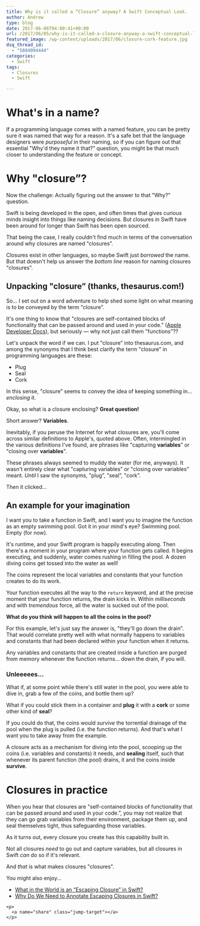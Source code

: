 ```yaml
---
title: Why is it called a “Closure” anyway? A Swift Conceptual Look.
author: Andrew
type: blog
date: 2017-06-06T04:00:41+00:00
url: /2017/06/05/why-is-it-called-a-closure-anyway-a-swift-conceptual-look/
featured_image: /wp-content/uploads/2017/06/closure-cork-feature.jpg
dsq_thread_id:
  - "5884094444"
categories:
  - Swift
tags:
  - Closures
  - Swift

---
```

<a name="whats-in-a-name" class="jump-target"></a>

# What's in a name?

If a programming language comes with a named feature, you can be pretty sure it was named that way for a reason. It's a safe bet that the language designers were _purposeful_ in their naming, so if you can figure out that essential "Why'd they name it that?&#8221; question, you might be that much closer to understanding the feature or concept.


<a name="why-closure" class="jump-target"></a>

# Why "closure&#8221;?

Now the challenge: Actually figuring out the answer to that "Why?&#8221; question.

Swift is being developed in the open, and often times that gives curious minds insight into things like naming decisions. But closures in Swift have been around for longer than Swift has been open sourced.

That being the case, I really couldn't find much in terms of the conversation around why closures are named "closures&#8221;.

Closures exist in other languages, so maybe Swift just _borrowed_ the name. But that doesn't help us answer the _bottom line_ reason for naming closures "closures&#8221;.

<a name="unpacking" class="jump-target"></a>

## Unpacking "closure&#8221; (thanks, thesaurus.com!)

So&#8230; I set out on a word adventure to help shed some light on what meaning is to be conveyed by the term "closure&#8221;.

It's one thing to know that "closures are self-contained blocks of functionality that can be passed around and used in your code.&#8221; ([Apple Developer Docs][1]), but seriously &#8212; why not just call them "functions&#8221;??

Let's unpack the word if we can. I put "closure&#8221; into thesaurus.com, and among the synonyms that I think best clarify the term "closure&#8221; in programming languages are these:

  * Plug
  * Seal
  * Cork

In this sense, "closure&#8221; seems to convey the idea of keeping something in&#8230; _enclosing_ it.

Okay, so what is a closure enclosing? **Great question!**

Short answer? **Variables**.

Inevitably, if you peruse the Internet for what closures are, you'll come across similar definitions to Apple's, quoted above. Often, intermingled in the various definitions I've found, are phrases like "capturing **variables**&#8221; or "closing over **variables**".

These phrases always seemed to muddy the water (for me, anyways). It wasn't entirely clear what "capturing variables&#8221; or "closing over variables&#8221; meant. _Until_ I saw the synonyms, "plug&#8221;, "seal&#8221;, "cork&#8221;.

Then it clicked&#8230;

<a name="example" class="jump-target"></a>

## An example for your imagination

I want you to take a function in Swift, and I want you to imagine the function as an empty swimming pool. Got it in your mind's eye? Swimming pool. Empty (for now).

It's runtime, and your Swift program is happily executing along. Then there's a moment in your program where your function gets called. It begins executing, and suddenly, water comes rushing in filling the pool. A dozen diving coins get tossed into the water as well!

The coins represent the local variables and constants that your function creates to do its work.

Your function executes all the way to the `return` keyword, and at the precise moment that your function returns, the drain kicks in. Within _milliseconds_ and with _tremendous_ force, all the water is sucked out of the pool.

**What do you think will happen to all the coins in the pool?**

For this example, let's just say the answer is, "they'll go down the drain&#8221;. That would correlate pretty well with what normally happens to variables and constants that had been declared within your function when it returns.

Any variables and constants that are created inside a function are purged from memory whenever the function returns&#8230; down the drain, if you will.

### Unleeeees&#8230;

What if, at some point while there's still water in the pool, you were able to dive in, grab a few of the coins, and bottle them up?

What if you could stick them in a container and **plug** it with a **cork** or some other kind of **seal**?

If you could do that, the coins would _survive_ the torrential drainage of the pool when the plug is pulled (i.e. the function returns). And that's what I want you to take away from the example.

A closure acts as a mechanism for diving into the pool, scooping up the coins (i.e. variables and constants) it needs, and **sealing** itself, such that whenever its parent function (the pool) drains, it and the coins inside **survive**.

<a name="in-practice" class="jump-target"></a>

# Closures in practice

When you hear that closures are "self-contained blocks of functionality that can be passed around and used in your code.&#8221;, you may not realize that they can go grab variables from their environment, package them up, and seal themselves tight, thus safeguarding those variables.

As it turns out, every closure you create has this capability built in.

Not all closures _need_ to go out and capture variables, but all closures in Swift _can_ do so if it's relevant.

And _that_ is what makes closures "closures&#8221;.

<a name="related" class="jump-target"></a>

<div class="resources">
  <div class="resources-header">
    You might also enjoy&#8230;
  </div>
  
  <ul class="resources-content">
    <li>
      <i class="fa fa-angle-right"></i> <a href="https://www.andrewcbancroft.com/2017/04/26/what-in-the-world-is-an-escaping-closure-in-swift/" title="What in the World is an “Escaping Closure” in Swift?">What in the World is an “Escaping Closure” in Swift?</a>
    </li>
    <li>
      <i class="fa fa-angle-right"></i> <a href="https://www.andrewcbancroft.com/2017/05/11/why-do-we-need-to-annotate-escaping-closures-in-swift/" title="Why Do We Need to Annotate Escaping Closures in Swift?">Why Do We Need to Annotate Escaping Closures in Swift?</a>
    </li></div> 
    
    <p>
      <a name="share" class="jump-target"></a>
    </p>

 [1]: https://developer.apple.com/library/content/documentation/Swift/Conceptual/Swift_Programming_Language/Closures.html
